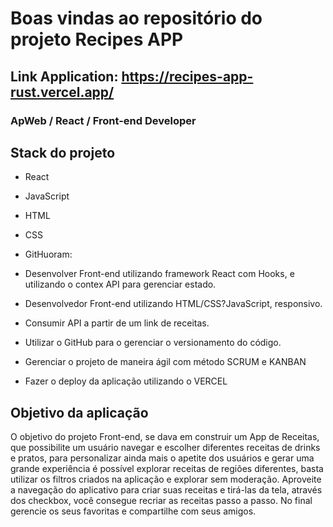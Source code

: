 # Boas vindas ao repositório do projeto Recipes APP


## Link Application: https://recipes-app-rust.vercel.app/

### ApWeb / React / Front-end Developer

## Stack do projeto

* React 
* JavaScript
* HTML
* CSS
* GitHuoram:

* Desenvolver Front-end utilizando framework React com Hooks, e utilizando o contex API para gerenciar estado.
* Desenvolvedor Front-end utilizando HTML/CSS?JavaScript, responsivo.
* Consumir API a partir de um link de receitas.
* Utilizar o GitHub para o gerenciar o versionamento do código.
* Gerenciar o projeto de maneira ágil com método SCRUM e KANBAN
* Fazer o deploy da aplicação utilizando o VERCEL


## Objetivo da aplicação

O objetivo do projeto Front-end, se dava em construir um App de Receitas, que possibilite um usuário navegar e escolher diferentes receitas de drinks e pratos, para personalizar ainda mais o apetite dos usuários e gerar uma grande experiência é possível explorar receitas de regiões diferentes, basta utilizar os filtros criados na aplicação e explorar sem moderação. Aproveite a navegação do aplicativo para criar suas receitas e tirá-las da tela, através dos checkbox, você consegue recriar as receitas passo a passo. No final gerencie os seus favoritas e compartilhe com seus amigos.

